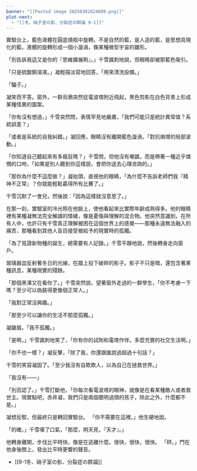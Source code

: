 ```yaml
---
banner: "[[Pasted image 20250301024609.png]]"
plot-next:
  - "[[冬、硝子室の影、分裂症の群論 9-1]]"
---
```

實驗台上，藍色液體在圓底燒瓶中旋轉。不是自然的藍，是人造的藍，是思想具現化的藍。液體的旋轉形成一個小漩渦，像某種微型宇宙的雛形。

「別告訴我這又是你的『思維擴展劑』。」千雪諷刺地說，但眼睛卻被那藍色吸引。

「只是硫酸銅溶液。」凝輕描淡寫地回答，「用來清洗設備。」

「騙子。」

凝笑而不答。窗外，一群烏鴉突然從電波塔附近飛起，黑色剪影在白色背景上形成某種怪異的圖案。

「你有沒有想過，」千雪突然問，表情罕見地嚴肅，「我們可能只是統計異常值？系統誤差？」

「或者是系統的自我糾錯。」凝回應，眼睛沒有離開藍色漩渦，「對抗熵增的局部波動。」

「你知道自己聽起來有多瘋狂嗎？」千雪問，但他沒有嘲諷，而是帶著一種近乎憐憫的口吻，「如果是別人聽到你這樣說，會把你送去心理咨詢的。」

「那你為什麼不這麼做？」凝抬頭，直視他的眼睛，「為什麼不告訴老師們我『精神不正常』？你就能輕鬆贏得所有比賽了。」

千雪沉默了一會兒，然後說：「因為這樣就沒意思了。」

在那一刻，實驗室的冷光照在他臉上，使他看起來比實際年齡成熟得多。他的眼睛裡有某種凝無法完全解讀的情緒，像是憂傷與理解的混合物。他突然意識到，在所有人中，也許只有千雪真正理解被困在這個世界上的感覺——那種永遠無法融入的痛苦，那種看到其他人盲目接受被給予的現實時的孤獨。

「為了見證新物種的誕生，總需要有人記錄。」千雪平靜地說，然後轉身走向窗戶。

玻璃器皿反射著冬日的光線，在牆上投下破碎的影子。影子不只是暗，還包含著某種訊息，某種現實的殘餘。

「那個黑澤又在看你了。」千雪突然說，望著窗外走過的一群學生，「你不考慮一下嗎？至少可以偽裝得更像個正常人。」

「我對正常沒興趣。」

「那至少可以讓你的生活不那麼孤獨。」

凝皺眉。「我不孤獨。」

「是啊，」千雪諷刺地笑了，「你有你的試劑和電塔作伴。多麼充實的社交生活啊。」

「你不也一樣？」凝反擊，「除了我，你還跟誰說過超過十句話？」

千雪的笑容凝固了。「至少我沒有自欺欺人，以為自己在拯救世界。」

「我沒有——」

「別否認了。」千雪打斷他，「你每次看電波塔的眼神，就像是在看某種敵人或者救世主。現實點吧，赤井凝，我們只是兩個聰明過頭的孩子，除此之外，什麼都不是。」

凝想反駁，但最終只是轉回實驗台。
「你不需要在這裡。」他生硬地說。

「的確。」千雪嘆了口氣，「那麼，明天見，『天才』。」

他轉身離開，步伐比平時快，像是在逃離什麼。很快，很快，很快。
「砰。」門在他身後關上，發出比平時更響的聲音。



  - [[9-1冬、硝子室の影、分裂症の群論]]